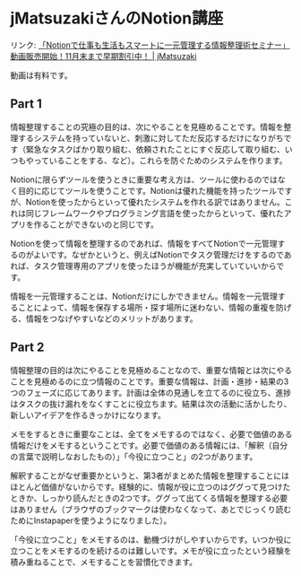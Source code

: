# jMatsuzakiさんのNotion講座

リンク: [「Notionで仕事も生活もスマートに一元管理する情報整理術セミナー」動画販売開始！11月末まで早期割引中！ | jMatsuzaki](https://jmatsuzaki.com/archives/27994)

動画は有料です。

## Part 1

情報整理することの究極の目的は、次にやることを見極めることです。情報を整理するシステムを持っていないと、刺激に対してただ反応するだけになりがちです（緊急なタスクばかり取り組む、依頼されたことにすぐ反応して取り組む、いつもやっていることをする、など）。これらを防ぐためのシステムを作ります。

Notionに限らずツールを使うときに重要な考え方は、ツールに使わるのではなく目的に応じてツールを使うことです。Notionは優れた機能を持ったツールですが、Notionを使ったからといって優れたシステムを作れる訳ではありません。これは同じフレームワークやプログラミング言語を使ったからといって、優れたアプリを作ることができないのと同じです。

Notionを使って情報を整理するのであれば、情報をすべてNotionで一元管理するのがよいです。なぜかというと、例えばNotionでタスク管理だけをするのであれば、タスク管理専用のアプリを使ったほうが機能が充実していていいからです。

情報を一元管理することは、Notionだけにしかできません。情報を一元管理することによって、情報を保存する場所・探す場所に迷わない、情報の重複を防げる、情報をつなげやすいなどのメリットがあります。

## Part 2

情報整理の目的は次にやることを見極めることなので、重要な情報とは次にやることを見極めるのに立つ情報のことです。重要な情報は、計画・進捗・結果の3つのフェーズに応じてあります。計画は全体の見通しを立てるのに役立ち、進捗はタスクの抜け漏れをなくすことに役立ちます。結果は次の活動に活かしたり、新しいアイデアを作るきっかけになります。

メモをするときに重要なことは、全てをメモするのではなく、必要で価値のある情報だけをメモするということです。必要で価値のある情報には、「解釈（自分の言葉で説明しなおしたもの）」「今役に立つこと」の2つがあります。

解釈することがなぜ重要かというと、第3者がまとめた情報を整理することにはほとんど価値がないからです。経験的に、情報が役に立つのはググって見つけたときか、しっかり読んだときの2つです。ググって出てくる情報を整理する必要はありません（ブラウザのブックマークは使わなくなって、あとでじっくり読むためにInstapaperを使うようになりました）。

「今役に立つこと」をメモするのは、動機づけがしやすいからです。いつか役に立つことをメモするのを続けるのは難しいです。メモが役に立ったという経験を積み重ねることで、メモすることを習慣化できます。

